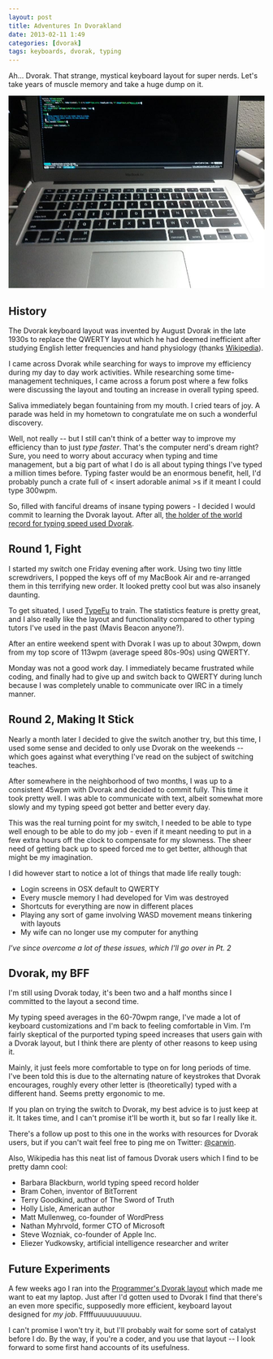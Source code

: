```yaml
---
layout: post
title: Adventures In Dvorakland
date: 2013-02-11 1:49
categories: [dvorak]
tags: keyboards, dvorak, typing
---
```


Ah... Dvorak. That strange, mystical keyboard layout for super nerds. Let's take
years of muscle memory and take a huge dump on it.

![Carwin's Dvorakland](/images/dvorakland.jpg)

## History

The Dvorak keyboard layout was invented by August Dvorak in the late 1930s to
replace the QWERTY layout which he had deemed inefficient after studying English
letter frequencies and hand physiology (thanks [Wikipedia](http://en.wikipedia.org/wiki/Dvorak_Simplified_Keyboard)).

I came across Dvorak while searching for ways to improve my efficiency during my
day to day work activities. While researching some time-management techniques, I
came across a forum post where a few folks were discussing the layout and touting
an increase in overall typing speed.

Saliva immediately began fountaining from my mouth. I cried tears of joy. A parade
was held in my hometown to congratulate me on such a wonderful discovery.

Well, not really -- but I still can't think of a better way to improve
my efficiency than to just _type faster_. That's the computer nerd's dream right?
Sure, you need to worry about accuracy when typing and time management,
but a big part of what I do is all about typing things I've typed a million times
before. Typing faster would be an enormous benefit, hell, I'd probably punch a
crate full of < insert adorable animal >s if it meant I could type 300wpm.

So, filled with fanciful dreams of insane typing powers - I decided I would commit
to learning the Dvorak layout. After all, [the holder of the world record
for typing speed used Dvorak](http://en.wikipedia.org/wiki/Barbara_Blackburn).

## Round 1, Fight

I started my switch one Friday evening after work. Using two tiny little screwdrivers,
I popped the keys off of my MacBook Air and re-arranged them in this terrifying
new order. It looked pretty cool but was also insanely daunting.

To get situated, I used [TypeFu](http://type-fu.com) to train. The statistics
feature is pretty great, and I also really like the layout and functionality compared
to other typing tutors I've used in the past (Mavis Beacon anyone?).

After an entire weekend spent with Dvorak I was up to about 30wpm, down from my
top score of 113wpm (average speed 80s-90s) using QWERTY.

Monday was not a good work day. I immediately became frustrated while coding, and
finally had to give up and switch back to QWERTY during lunch because I was completely
unable to communicate over IRC in a timely manner.

## Round 2, Making It Stick

Nearly a month later I decided to give the switch another try, but this time, I used
some sense and decided to only use Dvorak on the weekends -- which goes against
what everything I've read on the subject of switching teaches.

After somewhere in the neighborhood of two months, I was up to a consistent
45wpm with Dvorak and decided to commit fully. This time it took pretty well.
I was able to communicate with text, albeit somewhat more slowly and my typing
speed got better and better every day.

This was the real turning point for my switch, I needed to be able to type well
enough to be able to do my job - even if it meant needing to put in a few extra
hours off the clock to compensate for my slowness. The sheer need of getting
back up to speed forced me to get better, although that might be my imagination.

I did however start to notice a lot of things that made life really tough:

 - Login screens in OSX default to QWERTY
 - Every muscle memory I had developed for Vim was destroyed
 - Shortcuts for everything are now in different places
 - Playing any sort of game involving WASD movement means tinkering with layouts
 -  My wife can no longer use my computer for anything

_I've since overcome a lot of these issues, which I'll go over in Pt. 2_

## Dvorak, my BFF

I'm still using Dvorak today, it's been two and a half months since I committed
to the layout a second time.

My typing speed averages in the 60-70wpm range, I've made a lot of keyboard customizations
and I'm back to feeling comfortable in Vim. I'm fairly skeptical of the purported
typing speed increases that users gain with a Dvorak layout, but I think there
are plenty of other reasons to keep using it.

Mainly, it just feels more comfortable to type on for long periods of time.
I've been told this is due to the alternating nature of keystrokes that Dvorak
encourages, roughly every other letter is (theoretically) typed with a different hand.
Seems pretty ergonomic to me.

If you plan on trying the switch to Dvorak, my best advice is to just keep at it.
It takes time, and I can't promise it'll be worth it, but so far I really like it.

There's a follow up post to this one in the works with resources for Dvorak users,
but if you can't wait feel free to ping me on Twitter: [@carwin](http://twitter.com/carwin).

Also, Wikipedia has this neat list of famous Dvorak users which I find to be pretty
damn cool:

 - Barbara Blackburn, world typing speed record holder
 - Bram Cohen, inventor of BitTorrent
 - Terry Goodkind, author of The Sword of Truth
 - Holly Lisle, American author
 - Matt Mullenweg, co-founder of WordPress
 - Nathan Myhrvold, former CTO of Microsoft
 - Steve Wozniak, co-founder of Apple Inc.
 - Eliezer Yudkowsky, artificial intelligence researcher and writer

## Future Experiments

A few weeks ago I ran into the [Programmer's Dvorak layout](http://www.kaufmann.no/roland/dvorak/index.html)
which made me want to eat my laptop. Just after I'd gotten used to Dvorak I find
that there's an even more specific, supposedly more efficient, keyboard layout
designed for _my job_. Fffffuuuuuuuuuuu.

I can't promise I won't try it, but I'll probably wait for some sort of catalyst
before I do. By the way, if you're a coder, and you use that layout -- I look forward to
some first hand accounts of its usefulness.
